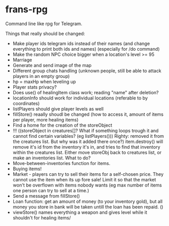 # frans-rpg
Command line like rpg for Telegram.

Things that really should be changed:
- Make player ids telegram ids instead of their names (and change everything to print both ids and names) (especially for /do command)
- Make the random NPC choice bigger when a location's level >= 95
- Marriage
- Generate and send image of the map
- Different group chats handling (unknown people, still be able to attack players in an empty group)
- hp = maxHp when leveling up
- Player stats privacy?
- Does use() of healingItem class work; reading "name" after deletion?
- locationInfo should work for individual locations (referable to by coordinates)
- listPlayers should give player levels as well
- fillStore() reaally shoudl be changed (how to access it, amount of items per player, more healing items)
- Find a home for the creation of the storeObject
- !!! ((storeObject in creatures[]? What if something loops trough it and cannot find certain variables? (eg listPlayers())) Righty: removed it from the creatures list. But why was it added there once?) item.destroy() will remove it's id from the inventory it's in, and tries to find that inventory within the creatures list. Either move storeObj back to creatures list, or make an inventories list. What to do?
- Move-between-inventories function for items.
- Buying items!
- Market - players can try to sell their items for a self-chosen price. They cannot use the item when its up fore sale! Limit it so that the market won't be overflown with items nobody wants (eg max number of items one person can try to sell at a time.)
- Send a message from fillStore()
- Loan function: get an amount of money (to your inventory gold), but all money you store in bank will be taken untill the loan has been repaid. ()
- viewStore() names everything a weapon and gives level while it shouldn't for healing items/